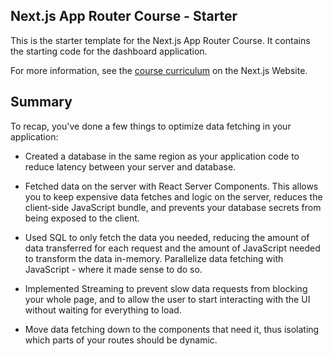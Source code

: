 ## Next.js App Router Course - Starter

This is the starter template for the Next.js App Router Course. It contains the starting code for the dashboard application.

For more information, see the [course curriculum](https://nextjs.org/learn) on the Next.js Website.


## Summary
To recap, you've done a few things to optimize data fetching in your application:

- Created a database in the same region as your application code to reduce latency between your server and database.

- Fetched data on the server with React Server Components. This allows you to keep expensive data fetches and logic on the server, reduces the client-side JavaScript bundle, and prevents your database secrets from being exposed to the client.

- Used SQL to only fetch the data you needed, reducing the amount of data transferred for each request and the amount of JavaScript needed to transform the data in-memory.
Parallelize data fetching with JavaScript - where it made sense to do so.

- Implemented Streaming to prevent slow data requests from blocking your whole page, and to allow the user to start interacting with the UI without waiting for everything to load.

- Move data fetching down to the components that need it, thus isolating which parts of your routes should be dynamic.
